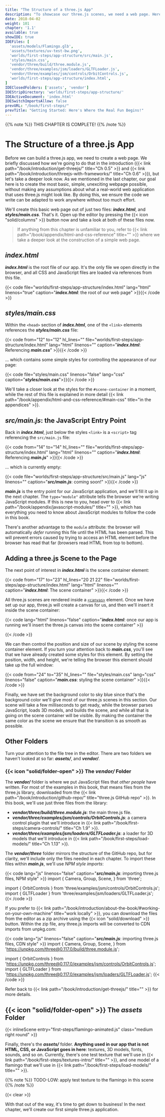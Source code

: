 ```yaml
---
title: "The Structure of a three.js App"
description: "To showcase our three.js scenes, we need a web page. Here, we create a basic page using HTML and CSS. However, we'll structure our three.js app so you can just as easily integrate it with a framework such as React or Vue instead of this simple page."
date: 2018-04-02
weight: 101
chapter: '1.1'
available: true
showIDE: true
IDEFiles: [
  'assets/models/Flamingo.glb',
  'assets/textures/uv-test-bw.png',
  'worlds/first-steps/app-structure/src/main.js',
  'styles/main.css',
  'vendor/three/build/three.module.js',
  'vendor/three/examples/jsm/loaders/GLTFLoader.js',
  'vendor/three/examples/jsm/controls/OrbitControls.js',
  'worlds/first-steps/app-structure/index.html',
]
IDEClosedFolders: ['assets', 'vendor']
IDEStripDirectory: 'worlds/first-steps/app-structure/'
IDEActiveDocument: 'index.html'
IDESwitchImportsAllow: false
prevURL: "/book/first-steps/"
prevTitle: "Getting Started: Here's Where the Real Fun Begins!"
---
```


{{% note %}}
THIS CHAPTER IS COMPLETE!
{{% /note %}}

# The Structure of a three.js App

Before we can build a three.js app, we need to create a web page. We briefly discussed how we're going to do that in the introduction ({{< link path="/book/introduction/get-threejs/" title="Ch 0.5" >}} and {{< link path="/book/introduction/threejs-with-frameworks/" title="Ch 0.6" >}}), but let's take a deeper look now. As we mentioned in the last chapter, our goal here is to create the most basic, simple, unexciting webpage possible, without making any assumptions about what a real-world web application that uses three.js might look like. By doing this, we ensure the code we write can be adapted to work anywhere without too much effort.

We'll create this basic web page out of just two files: _**index.html**_, and _**styles/main.css**_. That's it. Open up the editor by pressing the {{< icon "solid/columns" >}} button now and take a look at both of these files now.

> If anything from this chapter is unfamiliar to you, refer to {{< link path="/book/appendix/html-and-css-reference" title="" >}} where we take a deeper look at the construction of a simple web page.


## _**index.html**_

_**index.html**_ is the root file of our app. It's the only file we open directly in the browser, and all CSS and JavaScript files are loaded via references from this file.

{{< code file="worlds/first-steps/app-structure/index.html" lang="html" linenos="true" caption="_**index.html**_: the root of our web page" >}}{{< /code >}}

## _**styles/main.css**_

Within the `<head>` section of _**index.html**_, one of the `<link>` elements references the _**styles/main.css**_ file:

{{< code from="12" to="12" hl_lines="" file="worlds/first-steps/app-structure/index.html" lang="html" linenos="" caption="_**index.html**_: Referencing _**main.css**_" >}}{{< /code >}}

... which contains some simple styles for controlling the appearance of our page:

{{< code file="styles/main.css" linenos="false" lang="css" caption="_**styles/main.css**_">}}{{< /code >}}

We'll take a closer look at the styles for the `#scene-container` in a moment, while the rest of this file is explained in more detail {{< link path="/book/appendix/html-and-css-reference/#main-css" title="in the appendices" >}}.

## _**src/main.js**_: the JavaScript Entry Point

Back in _**index.html**_, just below the styles `<link>` is a `<script>` tag referencing the `src/main.js` file:

{{< code from="14" to="14" hl_lines="" file="worlds/first-steps/app-structure/index.html" lang="html" linenos="" caption="_**index.html**_: Referencing _**main.js**_" >}}{{< /code >}}

... which is currently empty:

{{< code file="worlds/first-steps/app-structure/src/main.js" lang="js" linenos=""
caption="_**src/main.js**_: coming soon!" >}}{{< /code >}}

_**main.js**_ is the entry point for our JavaScript application, and we'll fill it up in the next chapter. The `type="module"` attribute tells the browser we're writing JavaScript modules. If this is new to you, head over to {{< link path="/book/appendix/javascript-modules/" title="" >}}, which has everything you need to know about JavaScript modules to follow the code in this book.

There's another advantage to the `module` attribute: the browser will automatically _defer_ running this file until the HTML has been parsed. This will prevent errors caused by trying to access an HTML element before the browser has read that far (browsers read HTML from top to bottom).

## Adding a three.js Scene to the Page

The next point of interest in _**index.html**_ is the scene container element:

{{< code from="17" to="23" hl_lines="20 21 22" file="worlds/first-steps/app-structure/index.html" lang="html" linenos="" caption="_**index.html**_: The scene container" >}}{{< /code >}}

All three.js scenes are rendered inside a [`<canvas>`](https://developer.mozilla.org/en-US/docs/Web/HTML/Element/canvas) element. Once we have set up our app, three.js will create a canvas for us, and then we'll insert it inside the scene container:

{{< code lang="html" linenos="false" caption="_**index.html**_: once our app is running we'll insert the three.js canvas into the scene container" >}}
<div id="scene-container">
  <canvas></canvas>
</div>
{{< /code >}}

We can then control the position and size of our scene by styling the scene container element. If you turn your attention back to _**main.css**_, you'll see that we have already created some styles for this element. By setting the position, width, and height, we're telling the browser this element should take up the full window:

{{< code from="24" to="35" hl_lines="" file="styles/main.css" lang="css" linenos="false" caption="_**main.css**_: styling the scene container" >}}{{< /code >}}

Finally, we have set the background color to sky blue since that's the background color we'll give most of our three.js scenes in this section. Our scene will take a few milliseconds to get ready, while the browser parses JavaScript, loads 3D models, and builds the scene, and while all that is going on the scene container will be visible. By making the container the same color as the scene we ensure that the transition is as smooth as possible.

## Other Folders

Turn your attention to the file tree in the editor. There are two folders we haven't looked at so far: _**assets/**_, and _**vendor/**_.

### {{< icon "solid/folder-open" >}} The _**vendor/**_ Folder

The _**vendor/**_ folder is where we put JavaScript files that _other people_ have written. For most of the examples in this book, that means files from the three.js library, downloaded from the {{< link path="/book/introduction/github-repo/" title="three.js GitHub repo" >}}. In this book, we'll use just three files from the library:

* _**vendor/three/build/three.module.js**_: the main three.js file.
* _**vendor/three/examples/jsm/controls/OrbitControls.js**_: a camera control plugin that we'll introduce in {{< link path="/book/first-steps/camera-controls/" title="Ch 1.9" >}}.
* _**vendor/three/examples/jsm/loaders/GLTFLoader.js**_: a loader for 3D models that we'll introduce in {{< link path="/book/first-steps/load-models/" title="Ch 1.13" >}}.

The _**vendor/three**_ folder mirrors the structure of the GitHub repo, but for clarity, we'll include only the files needed in each chapter. To import these files within _**main.js**_, we'll use _NPM style imports_:

{{< code lang="js" linenos="false" caption="_**src/main.js**_: importing three.js files, NPM style" >}}
import {
  Camera,
  Group,
  Scene,
} from 'three';

import { OrbitControls } from 'three/examples/jsm/controls/OrbitControls.js';
import { GLTFLoader } from 'three/examples/jsm/loaders/GLTFLoader.js';
{{< /code >}}

If you prefer to {{< link path="/book/introduction/about-the-book/#working-on-your-own-machine" title="work locally" >}}, you can download the files from the editor as a zip archive using the {{< icon "solid/download" >}} button. Within the zip file, any three.js imports will be converted to CDN imports from unpkg.com:

{{< code lang="js" linenos="false" caption="_**src/main.js**_: importing three.js files, CDN style" >}}
import {
  Camera,
  Group,
  Scene,
} from 'https://unpkg.com/three@0.117.0/build/three.module.js';

import { OrbitControls } from 'https://unpkg.com/three@0.117.0/examples/jsm/controls/OrbitControls.js';
import { GLTFLoader } from 'https://unpkg.com/three@0.117.0/examples/jsm/loaders/GLTFLoader.js';
{{< /code >}}

Refer back to {{< link path="/book/introduction/get-threejs/" title="" >}} for more details.

## {{< icon "solid/folder-open" >}} The _**assets**_ Folder

{{< inlineScene entry="first-steps/flamingo-animated.js" class="medium right round" >}}

Finally, there's the _**assets/**_ folder. **Anything used in our app that is not HTML, CSS, or JavaScript goes in here**: textures, 3D models, fonts, sounds, and so on. Currently, there's one test texture that we'll use in {{< link path="/book/first-steps/textures-intro/" title="" >}}, and one model of a flamingo that we'll use in {{< link path="/book/first-steps/load-models/" title="" >}}.

{{% note %}}
TODO-LOW: apply test texture to the flamingo in this scene
{{% /note %}}

{{< clear >}}

With that out of the way, it's time to get down to business! In the next chapter, we'll create our first simple three.js application.
